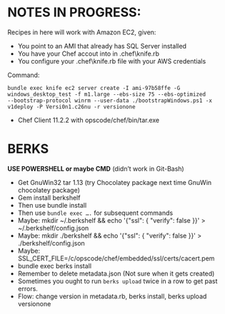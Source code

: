 # NOTES IN PROGRESS:

Recipes in here will work with Amazon EC2, given:

* You point to an AMI that already has SQL Server installed
* You have your Chef accout into in .chef\knife.rb
* You configure your .chef\knife.rb file with your AWS credentials

Command:

```
bundle exec knife ec2 server create -I ami-97b58ffe -G windows_desktop_test -f m1.large --ebs-size 75 --ebs-optimized
--bootstrap-protocol winrm --user-data ./bootstrapWindows.ps1 -x v1deploy -P Versi0n1.c26nu -r versionone
```

* Chef Client 11.2.2 with opscode/chef/bin/tar.exe

# BERKS

**USE POWERSHELL or maybe CMD** (didn’t work in Git-Bash)

*	Get GnuWin32 tar 1.13 (try Chocolatey package next time GnuWin chocolatey package)
*	Gem  install berkshelf
*	Then use bundle install
*	Then use `bundle exec ….` for subsequent commands
*	Maybe: mkdir ~/.berkshelf && echo '{"ssl": { "verify": false }}' > ~/.berkshelf/config.json
*	Maybe: mkdir ./berkshelf && echo '{"ssl": { "verify": false }}' > ./berkshelf/config.json
*	Maybe: SSL_CERT_FILE=/c/opscode/chef/embedded/ssl/certs/cacert.pem
*	bundle exec berks install
* Remember to delete metadata.json (Not sure when it gets created)
* Sometimes you ought to run `berks upload` twice in a row to get past errors.
* Flow: change version in metadata.rb, berks install, berks upload versionone 

